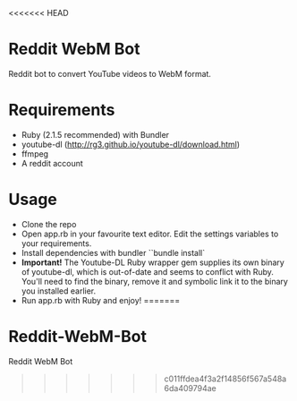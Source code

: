 <<<<<<< HEAD
# Reddit WebM Bot
Reddit bot to convert YouTube videos to WebM format.

Requirements
=================
* Ruby (2.1.5 recommended) with Bundler
* youtube-dl (http://rg3.github.io/youtube-dl/download.html)
* ffmpeg
* A reddit account

Usage
=====================
* Clone the repo
* Open app.rb in your favourite text editor. Edit the settings variables to your requirements.
* Install dependencies with bundler ``bundle install`
* **Important!** The Youtube-DL Ruby wrapper gem supplies its own binary of youtube-dl, which is out-of-date and seems to conflict with Ruby. You'll need to find the binary, remove it and symbolic link it to the binary you installed earlier.
* Run app.rb with Ruby and enjoy!
=======
# Reddit-WebM-Bot
Reddit WebM Bot
>>>>>>> c011ffdea4f3a2f14856f567a548a6da409794ae
